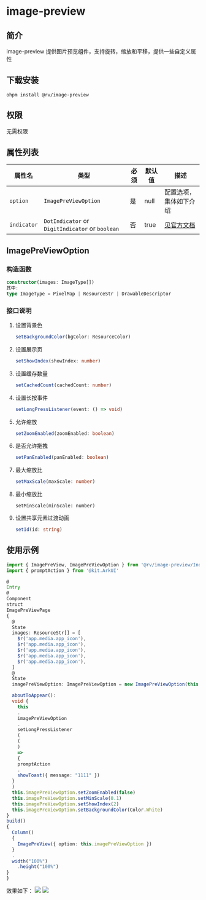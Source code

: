 # image-preview

## 简介

image-preview 提供图片预览组件，支持旋转，缩放和平移，提供一些自定义属性

## 下载安装

`ohpm install @rv/image-preview`

## 权限

无需权限

## 属性列表

| 属性名         | 类型                                              | 必须  | 默认值  | 描述                                                                                                                                                        |
|-------------|-------------------------------------------------|-----|------|-----------------------------------------------------------------------------------------------------------------------------------------------------------|
| `option`    | `ImagePreViewOption`                            | 是   | null | 配置选项，集体如下介绍                                                                                                                                               |
| `indicator` | `DotIndicator` or `DigitIndicator` or `boolean` | 否   | true | [见官方文档](https://developer.huawei.com/consumer/cn/doc/harmonyos-references/ts-container-swiper-0000001862607461#ZH-CN_TOPIC_0000001862607461__indicator10) |

## ImagePreViewOption

### 构造函数

```ts
constructor(images: ImageType[])
其中:
type ImageType = PixelMap | ResourceStr | DrawableDescriptor
```

### 接口说明

1. 设置背景色
   ```typescript
   setBackgroundColor(bgColor: ResourceColor)
   ```

2. 设置展示页

   ```typescript
   setShowIndex(showIndex: number)
   ```

3. 设置缓存数量

   ```ts
   setCachedCount(cachedCount: number)
   ```

4. 设置长按事件

   ```ts
   setLongPressListener(event: () => void)
   ```

5. 允许缩放

   ```ts
   setZoomEnabled(zoomEnabled: boolean)
   ```

6. 是否允许拖拽

   ```ts
   setPanEnabled(panEnabled: boolean)
   ```

7. 最大缩放比

   ```ts
   setMaxScale(maxScale: number)
   ```

8. 最小缩放比

   ```TS
   setMinScale(minScale: number)
   ```
9. 设置共享元素过渡动画
   ```typescript
   setId(id: string)
   ```

## 使用示例

```typescript
import { ImagePreView, ImagePreViewOption } from '@rv/image-preview/Index'
import { promptAction } from '@kit.ArkUI'

@
Entry
@
Component
struct
ImagePreViewPage
{
  @
  State
  images: ResourceStr[] = [
    $r('app.media.app_icon'),
    $r('app.media.app_icon'),
    $r('app.media.app_icon'),
    $r('app.media.app_icon'),
    $r('app.media.app_icon'),
  ]
  @
  State
  imagePreViewOption: ImagePreViewOption = new ImagePreViewOption(this.images)

  aboutToAppear():
  void {
    this
    .
    imagePreViewOption
    .
    setLongPressListener
    (
    (
    )
    =>
    {
    promptAction
    .
    showToast({ message: "1111" })
  }
  )
  this.imagePreViewOption.setZoomEnabled(false)
  this.imagePreViewOption.setMinScale(0.1)
  this.imagePreViewOption.setShowIndex(2)
  this.imagePreViewOption.setBackgroundColor(Color.White)
}
build()
{
  Column()
  {
    ImagePreView({ option: this.imagePreViewOption })
  }
  .
  width("100%")
    .height("100%")
}
}
```

效果如下：
![](image/Screenshot_2024-04-30T221110.png)
![](image/Screenshot_2024-04-30T221245.png)
